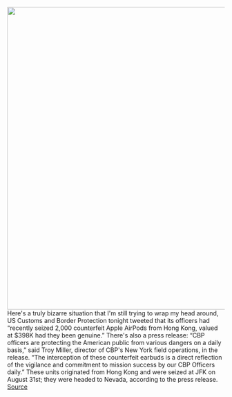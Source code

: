 <img src='https://cdn.vox-cdn.com/thumbor/yRLGptkQXh2gaoBHiPS-KrNB7MQ=/0x0:1851x1234/1200x800/filters:focal(778x469:1074x765)/cdn.vox-cdn.com/uploads/chorus_image/image/67400984/CBP.0.jpg' width='700px' /><br/>
Here's a truly bizarre situation that I'm still trying to wrap my head around, US Customs and Border Protection tonight tweeted that its officers had “recently seized 2,000 counterfeit Apple AirPods from Hong Kong, valued at $398K had they been genuine.” There's also a press release: “CBP officers are protecting the American public from various dangers on a daily basis,” said Troy Miller, director of CBP's New York field operations, in the release. “The interception of these counterfeit earbuds is a direct reflection of the vigilance and commitment to mission success by our CBP Officers daily.” These units originated from Hong Kong and were seized at JFK on August 31st; they were headed to Nevada, according to the press release.
<a href='https://www.theverge.com/2020/9/13/21435637/us-cbp-counterfeit-airpods-oneplus-buds-mixup'> Source <a/>